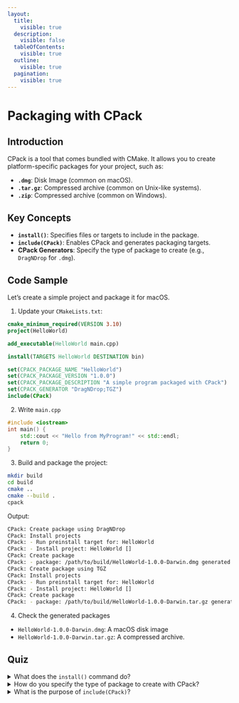 ```yaml
---
layout:
  title:
    visible: true
  description:
    visible: false
  tableOfContents:
    visible: true
  outline:
    visible: true
  pagination:
    visible: true
---
```


# Packaging with CPack

## Introduction

CPack is a tool that comes bundled with CMake. It allows you to create platform-specific packages for your project, such as:

* **`.dmg`**: Disk Image (common on macOS).
* **`.tar.gz`**: Compressed archive (common on Unix-like systems).
* **`.zip`**: Compressed archive (common on Windows).

## Key Concepts

* **`install()`**: Specifies files or targets to include in the package.
* **`include(CPack)`**: Enables CPack and generates packaging targets.
* **CPack Generators**: Specify the type of package to create (e.g., `DragNDrop` for `.dmg`).

## Code Sample

Let’s create a simple project and package it for macOS.

1. Update your `CMakeLists.txt`:

```cmake
cmake_minimum_required(VERSION 3.10)
project(HelloWorld)

add_executable(HelloWorld main.cpp)

install(TARGETS HelloWorld DESTINATION bin)

set(CPACK_PACKAGE_NAME "HelloWorld")
set(CPACK_PACKAGE_VERSION "1.0.0")
set(CPACK_PACKAGE_DESCRIPTION "A simple program packaged with CPack")
set(CPACK_GENERATOR "DragNDrop;TGZ")
include(CPack)
```

2. Write `main.cpp`

```cpp
#include <iostream>
int main() {
    std::cout << "Hello from MyProgram!" << std::endl;
    return 0;
}
```

3. Build and package the project:

```bash
mkdir build
cd build
cmake ..
cmake --build .
cpack
```

Output:

```bash
CPack: Create package using DragNDrop
CPack: Install projects
CPack: - Run preinstall target for: HelloWorld
CPack: - Install project: HelloWorld []
CPack: Create package
CPack: - package: /path/to/build/HelloWorld-1.0.0-Darwin.dmg generated.
CPack: Create package using TGZ
CPack: Install projects
CPack: - Run preinstall target for: HelloWorld
CPack: - Install project: HelloWorld []
CPack: Create package
CPack: - package: /path/to/build/HelloWorld-1.0.0-Darwin.tar.gz generated.
```

4. Check the generated packages

* `HelloWorld-1.0.0-Darwin.dmg`: A macOS disk image
* `HelloWorld-1.0.0-Darwin.tar.gz`: A compressed archive.

## Quiz

<details>

<summary>What does the <code>install()</code> command do?</summary>

The `install()` command specifies which files or targets should be included in the package and where they should be installed.

</details>

<details>

<summary>How do you specify the type of package to create with CPack?</summary>

You specify the type of package using the `CPACK_GENERATOR` variable (e.g., `DragNDrop` for `.dmg`).

</details>

<details>

<summary>What is the purpose of <code>include(CPack)</code>?</summary>

`include(CPack)` enables CPack and generates the necessary packaging targets.

</details>


